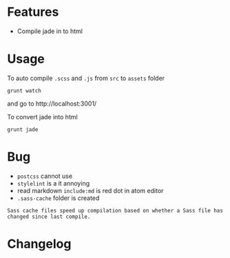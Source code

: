 # Features
- Compile jade in to html
<!-- - upload to mimilau.github.io -->

# Usage

To auto compile `.scss` and `.js` from `src` to `assets` folder
```
grunt watch
```
and go to http://localhost:3001/

To convert jade into html
```
grunt jade
```

# Bug
- `postcss` cannot use
- `stylelint` is a it annoying
- read markdown `include:md` is red dot in atom editor
- `.sass-cache` folder is created
```
Sass cache files speed up compilation based on whether a Sass file has changed since last compile.
```


# Changelog

